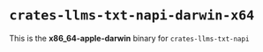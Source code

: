 # `crates-llms-txt-napi-darwin-x64`

This is the **x86_64-apple-darwin** binary for `crates-llms-txt-napi`
